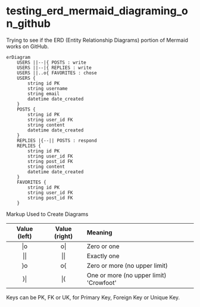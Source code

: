 # testing_erd_mermaid_diagraming_on_github
Trying to see if the ERD (Entity Relationship Diagrams) portion of Mermaid works on GitHub.

```mermaid
erDiagram
    USERS ||--|{ POSTS : write
    USERS ||--|{ REPLIES : write
    USERS ||..o{ FAVORITES : chose
    USERS {
        string id PK
        string username
        string email
        datetime date_created
    }
    POSTS {
        string id PK
        string user_id FK
        string content
        datetime date_created
    }
    REPLIES |{--|| POSTS : respond
    REPLIES {
        string id PK
        string user_id FK
        string post_id FK
        string content
        datetime date_created
    }
    FAVORITES {
        string id PK
        string user_id FK
        string post_id FK
    }
```
Markup Used to Create Diagrams

| Value (left) | Value (right) | Meaning |
| :---: | :---: | :------------- |
| \|o | o\| | Zero or one |
| \|\| | \|\| | Exactly one |
| }o  | o{ | Zero or more (no upper limit) |
| }\|  | \|{ | One or more (no upper limit) 'Crowfoot'|

Keys can be PK, FK or UK, for Primary Key, Foreign Key or Unique Key. 
